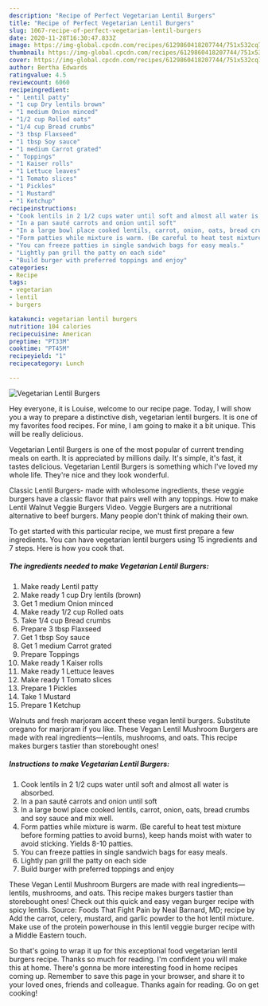 ```yaml
---
description: "Recipe of Perfect Vegetarian Lentil Burgers"
title: "Recipe of Perfect Vegetarian Lentil Burgers"
slug: 1067-recipe-of-perfect-vegetarian-lentil-burgers
date: 2020-11-28T16:30:47.833Z
image: https://img-global.cpcdn.com/recipes/6129860418207744/751x532cq70/vegetarian-lentil-burgers-recipe-main-photo.jpg
thumbnail: https://img-global.cpcdn.com/recipes/6129860418207744/751x532cq70/vegetarian-lentil-burgers-recipe-main-photo.jpg
cover: https://img-global.cpcdn.com/recipes/6129860418207744/751x532cq70/vegetarian-lentil-burgers-recipe-main-photo.jpg
author: Bertha Edwards
ratingvalue: 4.5
reviewcount: 6060
recipeingredient:
- " Lentil patty"
- "1 cup Dry lentils brown"
- "1 medium Onion minced"
- "1/2 cup Rolled oats"
- "1/4 cup Bread crumbs"
- "3 tbsp Flaxseed"
- "1 tbsp Soy sauce"
- "1 medium Carrot grated"
- " Toppings"
- "1 Kaiser rolls"
- "1 Lettuce leaves"
- "1 Tomato slices"
- "1 Pickles"
- "1 Mustard"
- "1 Ketchup"
recipeinstructions:
- "Cook lentils in 2 1/2 cups water until soft and almost all water is absorbed."
- "In a pan sauté carrots and onion until soft"
- "In a large bowl place cooked lentils, carrot, onion, oats, bread crumbs and soy sauce and mix well."
- "Form patties while mixture is warm. (Be careful to heat test mixture before forming patties to avoid burns), keep hands moist with water to avoid sticking. Yields 8-10 patties."
- "You can freeze patties in single sandwich bags for easy meals."
- "Lightly pan grill the patty on each side"
- "Build burger with preferred toppings and enjoy"
categories:
- Recipe
tags:
- vegetarian
- lentil
- burgers

katakunci: vegetarian lentil burgers 
nutrition: 104 calories
recipecuisine: American
preptime: "PT33M"
cooktime: "PT45M"
recipeyield: "1"
recipecategory: Lunch

---
```



![Vegetarian Lentil Burgers](https://img-global.cpcdn.com/recipes/6129860418207744/751x532cq70/vegetarian-lentil-burgers-recipe-main-photo.jpg)

Hey everyone, it is Louise, welcome to our recipe page. Today, I will show you a way to prepare a distinctive dish, vegetarian lentil burgers. It is one of my favorites food recipes. For mine, I am going to make it a bit unique. This will be really delicious.

Vegetarian Lentil Burgers is one of the most popular of current trending meals on earth. It is appreciated by millions daily. It's simple, it's fast, it tastes delicious. Vegetarian Lentil Burgers is something which I've loved my whole life. They're nice and they look wonderful.

Classic Lentil Burgers- made with wholesome ingredients, these veggie burgers have a classic flavor that pairs well with any toppings. How to make Lentil Walnut Veggie Burgers Video. Veggie Burgers are a nutritional alternative to beef burgers. Many people don&#39;t think of making their own.


To get started with this particular recipe, we must first prepare a few ingredients. You can have vegetarian lentil burgers using 15 ingredients and 7 steps. Here is how you cook that.

<!--inarticleads1-->

##### The ingredients needed to make Vegetarian Lentil Burgers:

1. Make ready  Lentil patty
1. Make ready 1 cup Dry lentils (brown)
1. Get 1 medium Onion minced
1. Make ready 1/2 cup Rolled oats
1. Take 1/4 cup Bread crumbs
1. Prepare 3 tbsp Flaxseed
1. Get 1 tbsp Soy sauce
1. Get 1 medium Carrot grated
1. Prepare  Toppings
1. Make ready 1 Kaiser rolls
1. Make ready 1 Lettuce leaves
1. Make ready 1 Tomato slices
1. Prepare 1 Pickles
1. Take 1 Mustard
1. Prepare 1 Ketchup


Walnuts and fresh marjoram accent these vegan lentil burgers. Substitute oregano for marjoram if you like. These Vegan Lentil Mushroom Burgers are made with real ingredients—lentils, mushrooms, and oats. This recipe makes burgers tastier than storebought ones! 

<!--inarticleads2-->

##### Instructions to make Vegetarian Lentil Burgers:

1. Cook lentils in 2 1/2 cups water until soft and almost all water is absorbed.
1. In a pan sauté carrots and onion until soft
1. In a large bowl place cooked lentils, carrot, onion, oats, bread crumbs and soy sauce and mix well.
1. Form patties while mixture is warm. (Be careful to heat test mixture before forming patties to avoid burns), keep hands moist with water to avoid sticking. Yields 8-10 patties.
1. You can freeze patties in single sandwich bags for easy meals.
1. Lightly pan grill the patty on each side
1. Build burger with preferred toppings and enjoy


These Vegan Lentil Mushroom Burgers are made with real ingredients—lentils, mushrooms, and oats. This recipe makes burgers tastier than storebought ones! Check out this quick and easy vegan burger recipe with spicy lentils. Source: Foods That Fight Pain by Neal Barnard, MD; recipe by Add the carrot, celery, mustard, and garlic powder to the hot lentil mixture. Make use of the protein powerhouse in this lentil veggie burger recipe with a Middle Eastern touch. 

So that's going to wrap it up for this exceptional food vegetarian lentil burgers recipe. Thanks so much for reading. I'm confident you will make this at home. There's gonna be more interesting food in home recipes coming up. Remember to save this page in your browser, and share it to your loved ones, friends and colleague. Thanks again for reading. Go on get cooking!
